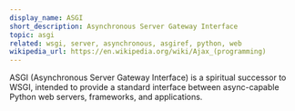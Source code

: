 ```yaml
---
display_name: ASGI
short_description: Asynchronous Server Gateway Interface
topic: asgi
related: wsgi, server, asynchronous, asgiref, python, web
wikipedia_url: https://en.wikipedia.org/wiki/Ajax_(programming)
---
```

ASGI (Asynchronous Server Gateway Interface) is a spiritual successor to WSGI, intended to provide a standard interface between async-capable Python web servers, frameworks, and applications.
